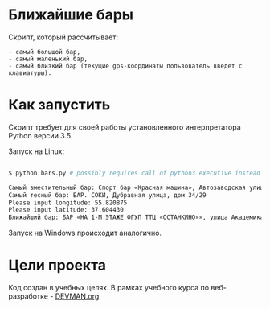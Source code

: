 # Ближайшие бары

Скрипт, который рассчитывает:

    - самый большой бар, 
    - самый маленький бар,
    - самый близкий бар (текущие gps-координаты пользователь введет с клавиатуры).

# Как запустить

Скрипт требует для своей работы установленного интерпретатора Python версии 3.5

Запуск на Linux:

```bash

$ python bars.py # possibly requires call of python3 executive instead of just python

Самый вместительный бар: Спорт бар «Красная машина», Автозаводская улица, дом 23, строение 1
Самый тесный бар: БАР. СОКИ, Дубравная улица, дом 34/29
Please input longitude: 55.820875
Please input latitude: 37.604430
Ближайший бар: БАР «НА 1-М ЭТАЖЕ ФГУП ТТЦ «ОСТАНКИНО»», улица Академика Королёва, дом 19

```

Запуск на Windows происходит аналогично.

# Цели проекта

Код создан в учебных целях. В рамках учебного курса по веб-разработке - [DEVMAN.org](https://devman.org)

